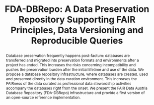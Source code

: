 ---
abstract: 'Database preservation frequently happens post-factum: databases are transferred
  and migrated into preservation formats and environments after a project has ended.

  This increases the risks concerning incompatibility and pushes the preservation
  burden after the initial lifetime and use of the data.

  We propose a database repository infrastructure, where databases are created, used
  and preserved directly in the data curation environment. This increases the FAIRness
  of the data curated as professional data stewardship activities accompany the databases
  right from the onset. We present the FAIR Data Austria Database Repository (FDA-DBRepo)
  infrastructure and provide a first version of an open-source reference implementation.'
creators:
- Weise, Martin
- Michlits, Cornelia
- Staudinger, Moritz
- Gergely, Eva
- Stytsenko, Kirill
- Ganguly, Raman
- Rauber, Andreas
date: null
document_url: https://services.phaidra.univie.ac.at/api/object/o:1424911/download
grand_parent: iPRES
institutions:
- TU Wien
- Universität Wien
keywords:
- database preservation
- research data
- fair data
- data citation
- reproducibility
landing_page_url: https://phaidra.univie.ac.at/o:1424911
language: eng
layout: publication
license: CC BY 4.0 International
notes_url: null
parent: iPRES 2021
presentation_url: null
publication_type: paper
size: 381548
source_name: iPRES
title: 'FDA-DBRepo: A Data Preservation Repository Supporting FAIR Principles, Data
  Versioning and Reproducible Queries'
year: 2021
---